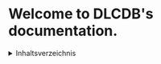 # Welcome to DLCDB's documentation.


<details>
<summary>
Inhaltsverzeichnis
</summary>

```{toctree}
:maxdepth: 2

guides/index
betrieb/index
faq
```

</details>


```{include} ../README.md
```
